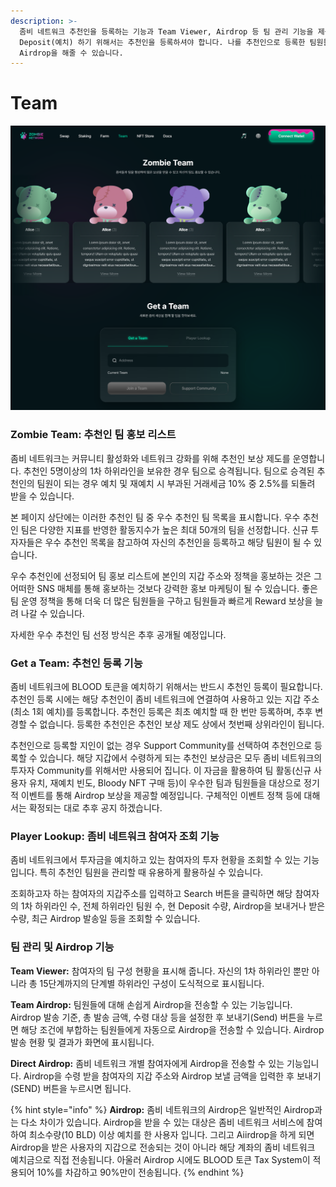 ```yaml
---
description: >-
  좀비 네트워크 추천인을 등록하는 기능과 Team Viewer, Airdrop 등 팀 관리 기능을 제공합니다. BLOOD 토큰을
  Deposit(예치) 하기 위해서는 추천인을 등록하셔야 합니다. 나를 추천인으로 등록한 팀원들에 대해 정보를 조회하고, 그들에게
  Airdrop을 해줄 수 있습니다.
---
```


# Team

![](../.gitbook/assets/team.PNG)

### Zombie Team: 추천인 팀 홍보 리스트&#x20;

좀비 네트워크는 커뮤니티 활성화와 네트워크 강화를 위해 추천인 보상 제도를 운영합니다. 추천인 5명이상의 1차 하위라인을 보유한 경우 팀으로 승격됩니다. 팀으로 승격된 추천인의 팀원이 되는 경우 예치 및 재예치 시 부과된 거래세금 10% 중 2.5%를 되돌려 받을 수 있습니다.

본 페이지 상단에는 이러한 추천인 팀 중 우수 추천인 팀 목록을 표시합니다. 우수 추천인 팀은 다양한 지표를 반영한 활동지수가 높은 최대 50개의 팀을 선정합니다. 신규 투자자들은 우수 추천인 목록을 참고하여 자신의 추천인을 등록하고 해당 팀원이 될 수 있습니다.

우수 추천인에 선정되어 팀 홍보 리스트에 본인의 지갑 주소와 정책을 홍보하는 것은 그 어떠한 SNS 매체를 통해 홍보하는 것보다 강력한 홍보 마케팅이 될 수 있습니다. 좋은 팀 운영 정책을 통해 더욱 더 많은 팀원들을 구하고 팀원들과 빠르게 Reward 보상을 늘려 나갈 수 있습니다.

자세한 우수 추천인 팀 선정 방식은 추후 공개될 예정입니다.

### **Get a Team:** 추천인 등록 기능

좀비 네트워크에 BLOOD 토큰을 예치하기 위해서는 반드시 추천인 등록이 필요합니다. 추천인 등록 시에는 해당 추천인이 좀비 네트워크에 연결하여 사용하고 있는 지갑 주소(최소 1회 예치)를 등록합니다. 추천인 등록은 최초 예치할 때 한 번만 등록하며, 추후 변경할 수 없습니다. 등록한 추천인은 추천인 보상 제도 상에서 첫번째 상위라인이 됩니다.

추천인으로 등록할 지인이 없는 경우 Support Community를 선택하여 추천인으로 등록할 수 있습니다. 해당 지갑에서 수령하게 되는 추천인 보상금은 모두 좀비 네트워크의 투자자 Community를 위해서만 사용되어 집니다. 이 자금을 활용하여 팀 활동(신규 사용자 유치, 재예치 빈도, Bloody NFT 구매 등)이 우수한 팀과 팀원들을 대상으로 정기적 이벤트를 통해 Airdrop 보상을 제공할 예정입니다. 구체적인 이벤트 정책 등에 대해서는 확정되는 대로 추후 공지 하겠습니다.

### Player Lookup: 좀비 네트워크 참여자 조회 기능

좀비 네트워크에서 투자금을 예치하고 있는 참여자의 투자 현황을 조회할 수 있는 기능입니다. 특히 추천인 팀원을 관리할 때 유용하게 활용하실 수 있습니다.

조회하고자 하는 참여자의 지갑주소를 입력하고 Search 버튼을 클릭하면 해당 참여자의 1차 하위라인 수, 전체 하위라인 팀원 수, 현 Deposit 수량, Airdrop을 보내거나 받은 수량, 최근 Airdrop 발송일 등을 조회할 수 있습니다.

### 팀 관리 및 Airdrop 기능

**Team Viewer:** 참여자의 팀 구성 현황을 표시해 줍니다. 자신의 1차 하위라인 뿐만 아니라 총 15단계까지의 단계별 하위라인 구성이 도식적으로 표시됩니다.

**Team Airdrop:** 팀원들에 대해 손쉽게 Airdrop을 전송할 수 있는 기능입니다. Airdrop 발송 기준, 총 발송 금액, 수령 대상 등을 설정한 후 보내기(Send) 버튼을 누르면 해당 조건에 부합하는 팀원들에게 자동으로 Airdrop을 전송할 수 있습니다. Airdrop 발송 현황 및 결과가 화면에 표시됩니다.

**Direct Airdrop:** 좀비 네트워크 개별 참여자에게 Airdrop을 전송할 수 있는 기능입니다. Airdrop을 수령 받을 참여자의 지갑 주소와 Airdrop 보낼 금액을 입력한 후 보내기(SEND) 버튼을 누르시면 됩니다.

{% hint style="info" %}
**Airdrop:** 좀비 네트워크의 Airdrop은 일반적인 Airdrop과는 다소 차이가 있습니다. Airdrop을 받을 수 있는 대상은 좀비 네트워크 서비스에 참여하여 최소수량(10 BLD) 이상 예치를 한 사용자 입니다. 그리고 Aiirdrop을 하게 되면 Airdrop을 받은 사용자의 지갑으로 전송되는 것이 아니라 해당 계좌의 좀비 네트워크 예치금으로 직접 전송됩니다. 아울러 Airdrop 시에도 BLOOD 토큰 Tax System이 적용되어 10%를 차감하고 90%만이 전송됩니다.
{% endhint %}
